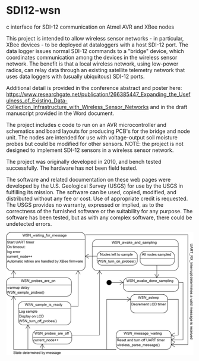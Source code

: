 # SDI12-wsn
c interface for SDI-12 communication on Atmel AVR and XBee nodes

This project is intended to allow wireless sensor networks - in particular, XBee devices - to be deployed at dataloggers with a host SDI-12 port. The data logger issues normal SDI-12 commands to a "bridge" device, which coordinates communication among the devices in the wireless sensor network. The benefit is that a local wireless network, using low-power radios, can relay data through an existing satellite telemetry network that uses data loggers with (usually ubiquitous) SDI-12 ports.

Additional detail is provided in the conference abstract and poster here:
https://www.researchgate.net/publication/266385447_Expanding_the_Usefulness_of_Existing_Data-Collection_Infrastructure_with_Wireless_Sensor_Networks
and in the draft manuscript provided in the Word document. 

The project includes c code to run on an AVR microcontroller and schematics and board layouts for producing PCB's for the bridge and node unit. The nodes are intended for use with voltage-output soil moisture probes but could be modified for other sensors. NOTE: the project is not designed to implement SDI-12 sensors in a wireless sensor network. 

The project was originally developed in 2010, and bench tested successfully. The hardware has not been field tested. 

The software and related documentation on these web pages were developed by the U.S. Geological Survey (USGS) for use by the USGS in fulfilling its mission. The software can be used, copied, modified, and distributed without any fee or cost. Use of appropriate credit is requested. The USGS provides no warranty, expressed or implied, as to the correctness of the furnished software or the suitability for any purpose. The software has been tested, but as with any complex software, there could be undetected errors. 

![State chart](/Statechart_WSN.png "State chart")

